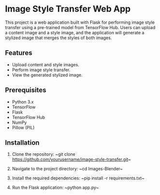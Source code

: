 # Image Style Transfer Web App

This project is a web application built with Flask for performing image style transfer using a pre-trained model from TensorFlow Hub. Users can upload a content image and a style image, and the application will generate a stylized image that merges the styles of both images.

## Features

- Upload content and style images.
- Perform image style transfer.
- View the generated stylized image.

## Prerequisites

- Python 3.x
- TensorFlow
- Flask
- TensorFlow Hub
- NumPy
- Pillow (PIL)

## Installation

1. Clone the repository:
~git clone https://github.com/yourusername/image-style-transfer.git~

2. Navigate to the project directory:
~cd Images-Blender~

3. Install the required dependencies:
~pip install -r requirements.txt~

4. Run the Flask application:
~python app.py~
